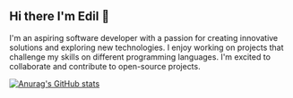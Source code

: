 ## Hi there I'm Edil 👋

I'm an aspiring software developer with a passion for creating innovative solutions and exploring new technologies. I enjoy working on projects that challenge my skills on different programming languages. I'm excited to collaborate and contribute to open-source projects.

[![Anurag's GitHub stats](https://github-readme-stats.vercel.app/api?username=idil-abdi)](https://github.com/anuraghazra/github-readme-stats)
